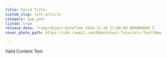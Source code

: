 ```yaml
---
title: Valid Title
custom_slug: test-article
category: gap_year
listed: true
release_date: !ruby/object:DateTime 2014-11-20 11:00:00.000000000 Z
cover_photo_path: https://cdn.rawgit.com/MakeSchool-Tutorials-Test/News_Tests/5fa613aa47bfc0d425efea6c7436d805859b6249/89d5c6a7-9c21-439f-9cfb-423d74900742/cover_photo.jpeg

---
```

Valid Content Text